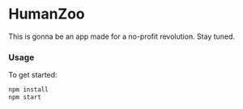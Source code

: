 # HumanZoo

This is gonna be an app made for a no-profit revolution. Stay tuned.

### Usage

To get started:

```bash
npm install
npm start
```
